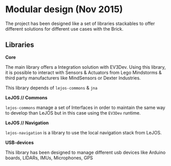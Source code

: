 # Modular design (Nov 2015)

The project has been designed like a set of libraries stackables 
to offer different solutions for different use cases with the Brick.

## Libraries

**Core**

The main library offers a Integration solution with EV3Dev.
Using this library, it is possible to interact with
Sensors & Actuators from Lego Mindstorms & third party manufacturers
like MindSensors or Dexter Industries.

This library depends of `lejos-commons` & `jna`

**LeJOS // Commons**

`lejos-commons` manage a set of Interfaces in order to maintain the 
same way to develop than LeJOS but in this case using the `EV3Dev` runtime.


**LeJOS // Navigation**

`lejos-navigation` is a library to use the local navigation stack from LeJOS.

**USB-devices**

This library has been designed to manage different usb devices like
Arduino boards, LIDARs, IMUs, Microphones, GPS

